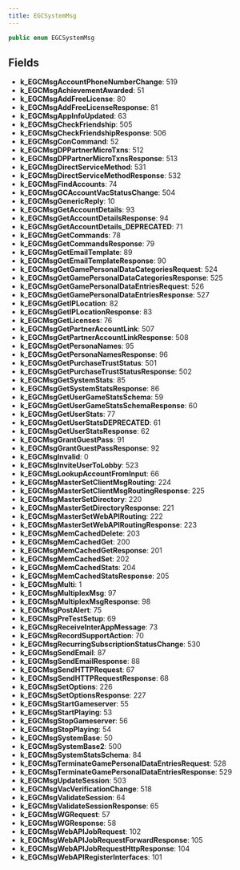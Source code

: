 ```yaml
---
title: EGCSystemMsg
---
```


```csharp
public enum EGCSystemMsg
```

## Fields

- **k_EGCMsgAccountPhoneNumberChange**: 519
- **k_EGCMsgAchievementAwarded**: 51
- **k_EGCMsgAddFreeLicense**: 80
- **k_EGCMsgAddFreeLicenseResponse**: 81
- **k_EGCMsgAppInfoUpdated**: 63
- **k_EGCMsgCheckFriendship**: 505
- **k_EGCMsgCheckFriendshipResponse**: 506
- **k_EGCMsgConCommand**: 52
- **k_EGCMsgDPPartnerMicroTxns**: 512
- **k_EGCMsgDPPartnerMicroTxnsResponse**: 513
- **k_EGCMsgDirectServiceMethod**: 531
- **k_EGCMsgDirectServiceMethodResponse**: 532
- **k_EGCMsgFindAccounts**: 74
- **k_EGCMsgGCAccountVacStatusChange**: 504
- **k_EGCMsgGenericReply**: 10
- **k_EGCMsgGetAccountDetails**: 93
- **k_EGCMsgGetAccountDetailsResponse**: 94
- **k_EGCMsgGetAccountDetails_DEPRECATED**: 71
- **k_EGCMsgGetCommands**: 78
- **k_EGCMsgGetCommandsResponse**: 79
- **k_EGCMsgGetEmailTemplate**: 89
- **k_EGCMsgGetEmailTemplateResponse**: 90
- **k_EGCMsgGetGamePersonalDataCategoriesRequest**: 524
- **k_EGCMsgGetGamePersonalDataCategoriesResponse**: 525
- **k_EGCMsgGetGamePersonalDataEntriesRequest**: 526
- **k_EGCMsgGetGamePersonalDataEntriesResponse**: 527
- **k_EGCMsgGetIPLocation**: 82
- **k_EGCMsgGetIPLocationResponse**: 83
- **k_EGCMsgGetLicenses**: 76
- **k_EGCMsgGetPartnerAccountLink**: 507
- **k_EGCMsgGetPartnerAccountLinkResponse**: 508
- **k_EGCMsgGetPersonaNames**: 95
- **k_EGCMsgGetPersonaNamesResponse**: 96
- **k_EGCMsgGetPurchaseTrustStatus**: 501
- **k_EGCMsgGetPurchaseTrustStatusResponse**: 502
- **k_EGCMsgGetSystemStats**: 85
- **k_EGCMsgGetSystemStatsResponse**: 86
- **k_EGCMsgGetUserGameStatsSchema**: 59
- **k_EGCMsgGetUserGameStatsSchemaResponse**: 60
- **k_EGCMsgGetUserStats**: 77
- **k_EGCMsgGetUserStatsDEPRECATED**: 61
- **k_EGCMsgGetUserStatsResponse**: 62
- **k_EGCMsgGrantGuestPass**: 91
- **k_EGCMsgGrantGuestPassResponse**: 92
- **k_EGCMsgInvalid**: 0
- **k_EGCMsgInviteUserToLobby**: 523
- **k_EGCMsgLookupAccountFromInput**: 66
- **k_EGCMsgMasterSetClientMsgRouting**: 224
- **k_EGCMsgMasterSetClientMsgRoutingResponse**: 225
- **k_EGCMsgMasterSetDirectory**: 220
- **k_EGCMsgMasterSetDirectoryResponse**: 221
- **k_EGCMsgMasterSetWebAPIRouting**: 222
- **k_EGCMsgMasterSetWebAPIRoutingResponse**: 223
- **k_EGCMsgMemCachedDelete**: 203
- **k_EGCMsgMemCachedGet**: 200
- **k_EGCMsgMemCachedGetResponse**: 201
- **k_EGCMsgMemCachedSet**: 202
- **k_EGCMsgMemCachedStats**: 204
- **k_EGCMsgMemCachedStatsResponse**: 205
- **k_EGCMsgMulti**: 1
- **k_EGCMsgMultiplexMsg**: 97
- **k_EGCMsgMultiplexMsgResponse**: 98
- **k_EGCMsgPostAlert**: 75
- **k_EGCMsgPreTestSetup**: 69
- **k_EGCMsgReceiveInterAppMessage**: 73
- **k_EGCMsgRecordSupportAction**: 70
- **k_EGCMsgRecurringSubscriptionStatusChange**: 530
- **k_EGCMsgSendEmail**: 87
- **k_EGCMsgSendEmailResponse**: 88
- **k_EGCMsgSendHTTPRequest**: 67
- **k_EGCMsgSendHTTPRequestResponse**: 68
- **k_EGCMsgSetOptions**: 226
- **k_EGCMsgSetOptionsResponse**: 227
- **k_EGCMsgStartGameserver**: 55
- **k_EGCMsgStartPlaying**: 53
- **k_EGCMsgStopGameserver**: 56
- **k_EGCMsgStopPlaying**: 54
- **k_EGCMsgSystemBase**: 50
- **k_EGCMsgSystemBase2**: 500
- **k_EGCMsgSystemStatsSchema**: 84
- **k_EGCMsgTerminateGamePersonalDataEntriesRequest**: 528
- **k_EGCMsgTerminateGamePersonalDataEntriesResponse**: 529
- **k_EGCMsgUpdateSession**: 503
- **k_EGCMsgVacVerificationChange**: 518
- **k_EGCMsgValidateSession**: 64
- **k_EGCMsgValidateSessionResponse**: 65
- **k_EGCMsgWGRequest**: 57
- **k_EGCMsgWGResponse**: 58
- **k_EGCMsgWebAPIJobRequest**: 102
- **k_EGCMsgWebAPIJobRequestForwardResponse**: 105
- **k_EGCMsgWebAPIJobRequestHttpResponse**: 104
- **k_EGCMsgWebAPIRegisterInterfaces**: 101

